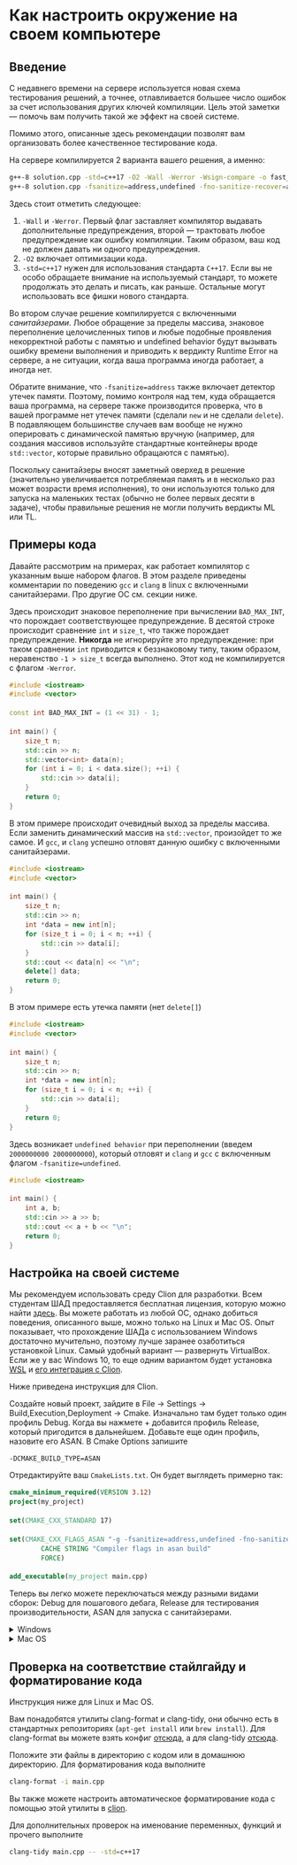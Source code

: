 # Как настроить окружение на своем компьютере

## Введение

С недавнего времени на сервере используется новая схема тестирования решений, а точнее, отлавливается большее число ошибок за счет использования других ключей компиляции. Цель этой заметки &mdash; помочь вам получить такой же эффект на своей системе.

Помимо этого, описанные здесь рекомендации позволят вам организовать более качественное тестирование кода.

На сервере компилируется 2 варианта вашего решения, а именно:

```bash
g++-8 solution.cpp -std=c++17 -O2 -Wall -Werror -Wsign-compare -o fast_solution
g++-8 solution.cpp -fsanitize=address,undefined -fno-sanitize-recover=all -std=c++17 -O2 -Wall -Werror -Wsign-compare -o debug_solution
```

Здесь стоит отметить следующее:
1. `-Wall` и `-Werror`. Первый флаг заставляет компилятор выдавать дополнительные предупреждения, второй &mdash; трактовать любое предупреждение как ошибку компиляции. Таким образом, ваш код не должен давать ни одного предупреждения.
2. `-O2` включает оптимизации кода.
3. `-std=c++17` нужен для использования стандарта `C++17`. Если вы не особо обращаете внимание на используемый стандарт, то можете продолжать это делать и писать, как раньше. Остальные могут использовать все фишки нового стандарта.

Во втором случае решение компилируется с включенными *санитайзерами*. Любое обращение за пределы массива, знаковое переполнение целочисленных типов и любые подобные проявления некорректной работы с памятью и undefined behavior будут вызывать ошибку времени выполнения и приводить к вердикту Runtime Error на сервере, а не ситуации, когда ваша программа иногда работает, а иногда нет.

Обратите внимание, что `-fsanitize=address` также включает детектор утечек памяти. Поэтому, помимо контроля над тем, куда обращается ваша программа, на сервере также производится проверка, что в вашей программе нет утечек памяти (сделали `new` и не сделали `delete`). В подавляющем большинстве случаев вам вообще не нужно оперировать с динамической памятью вручную (например, для создания массивов используйте стандартные контейнеры вроде `std::vector`, которые правильно обращаются с памятью).

Поскольку санитайзеры вносят заметный оверхед в решение (значительно увеличивается потребляемая память и в несколько раз может возрасти время исполнения), то они используются только для запуска на маленьких тестах (обычно не более первых десяти в задаче), чтобы правильные решения не могли получить вердикты ML или TL.

## Примеры кода
Давайте рассмотрим на примерах, как работает компилятор с указанным выше набором флагов. В этом разделе приведены комментарии по поведению `gcc` и `clang` в linux с включенными санитайзерами. Про другие ОС см. секции ниже.

Здесь происходит знаковое переполнение при вычислении `BAD_MAX_INT`, что порождает соответствующее предупреждение. В десятой строке происходит сравнение `int` и `size_t`, что также порождает предупреждение. **Никогда** не игнорируйте это предупреждение: при таком сравнении `int` приводится к беззнаковому типу, таким образом, неравенство `-1 > size_t` всегда выполнено. Этот код не компилируется с флагом `-Werror`.
``` cpp
#include <iostream>
#include <vector>

const int BAD_MAX_INT = (1 << 31) - 1;

int main() {
    size_t n;
    std::cin >> n;
    std::vector<int> data(n);
    for (int i = 0; i < data.size(); ++i) {
        std::cin >> data[i];
    }
    return 0;
}
```

В этом примере происходит очевидный выход за пределы массива. Если заменить динамический массив на `std::vector`, произойдет то же самое. И `gcc`, и `clang` успешно отловят данную ошибку с включенными санитайзерами.
``` cpp
#include <iostream>
#include <vector>

int main() {
    size_t n;
    std::cin >> n;
    int *data = new int[n];
    for (size_t i = 0; i < n; ++i) {
        std::cin >> data[i];
    }
    std::cout << data[n] << "\n";
    delete[] data;
    return 0;
}
```

В этом примере есть утечка памяти (нет `delete[]`)
``` cpp
#include <iostream>
#include <vector>

int main() {
    size_t n;
    std::cin >> n;
    int *data = new int[n];
    for (size_t i = 0; i < n; ++i) {
        std::cin >> data[i];
    }
    return 0;
}
```

Здесь возникает `undefined behavior` при переполнении (введем `2000000000 2000000000`), который отловят и `clang` и `gcc` с включенным флагом `-fsanitize=undefined`.
``` cpp
#include <iostream>

int main() {
    int a, b;
    std::cin >> a >> b;
    std::cout << a + b << "\n";
    return 0;
}
```

## Настройка на своей системе

Мы рекомендуем использовать среду Clion для разработки. Всем студентам ШАД предоставляется бесплатная лицензия, которую можно найти [здесь](https://wiki.school.yandex.ru/shad/licenses). Вы можете работать из любой ОС, однако добиться поведения, описанного выше, можно только
на Linux и Mac OS. Опыт показывает, что прохождение ШАДа с использованием Windows достаточно мучительно, поэтому лучше заранее озаботиться установкой Linux. Самый удобный вариант &mdash; развернуть VirtualBox. Если же у вас Windows 10, то еще одним вариантом будет установка [WSL](https://docs.microsoft.com/en-us/windows/wsl/install-win10) и [его интеграция с Clion](https://www.jetbrains.com/help/clion/how-to-use-wsl-development-environment-in-clion.html).

Ниже приведена инструкция для Clion.

Создайте новый проект, зайдите в File -> Settings -> Build,Execution,Deployment -> Cmake. Изначально там будет только один профиль Debug. Когда вы нажмете + добавится
профиль Release, который пригодится в дальнейшем. Добавьте еще один профиль, назовите его ASAN. В Cmake Options запишите
```
-DCMAKE_BUILD_TYPE=ASAN
``` 

Отредактируйте ваш `CmakeLists.txt`. Он будет выглядеть примерно так:
```cmake
cmake_minimum_required(VERSION 3.12)
project(my_project)

set(CMAKE_CXX_STANDARD 17)

set(CMAKE_CXX_FLAGS_ASAN "-g -fsanitize=address,undefined -fno-sanitize-recover=all"
        CACHE STRING "Compiler flags in asan build"
        FORCE)

add_executable(my_project main.cpp)
```

Теперь вы легко можете переключаться между разными видами сборок: Debug для пошагового дебага, Release для тестирования производительности, ASAN для запуска
с санитайзерами.

<details><summary>Windows</summary>

На Windows без использования WSL санитайзеры не работают. Вы точно так же можете использовать Clion, но поддержки asan там не будет (если только вы не настроили интеграцию с WSL, см. ссылки выше).

### Visual Studio
В Visual Studio полный аналог санитайзеров получить не получится (а именно, undefined), но эмулировать `-fsanitize=address` более-менее можно.

Для начала снова рассмотрим код с предупреждениями:

![img](images/environment_windows_1.png)


Зайдем в Проект -> Свойства. Дальше для всех конфигураций в свойствах конфигурации нужно выбрать следующий пункт:

![img](images/environment_windows_2.png)

Это аналог `-Werror` на сервере. Действительно, получаем ошибку компиляции:

![img](images/environment_windows_3.png)


То же самое и для конфигурации Release:

![img](images/environment_windows_4.png)


Рассмотрим теперь такой код:
``` cpp
#include <iostream>
#include <vector>

int main() {
    size_t n;
    std::cin >> n;
    std::vector<int> data(n);
    for (size_t i = 0; i < n; ++i) {
        std::cin >> data[i];
    }
    std::cout << data[n] << "\n";
    return 0;
}
```

Тут есть очевидный выход за границы массива. В Visual Studio в Debug режиме полностью проверяются все операции со стандартными контейнерами. Таким образом, запуск этого кода в Release отработает успешно, а вот в Debug вы получите примерно такую ошибку:

![img](images/environment_windows_5.png)


К сожалению, если вы используете просто динамическую память (см. пример кода 2), то даже в Debug режиме все отработает успешно. Это еще один повод использовать стандартные контейнеры.

Рассмотрим теперь третий пример, в котором происходит утечка памяти. В Visual Studio вы можете дописать в начало кода строки:
```cpp
#define _CRTDBG_MAP_ALLOC
#include <stdlib.h>
#include <crtdbg.h>
```

Перед выходом из программы (перед `return 0` в main например) добавьте строку
```cpp
_CrtDumpMemoryLeaks();
```

Программа по-прежнему будет завершаться успешно, но в поток ошибок будет выведено следующее сообщение:

![img](images/environment_windows_6.png)


Проверим с `delete[]`:

![img](images/environment_windows_7.png)


Также обязательно запускайте ваше решение в конфигурации Release, потому что при этом включается `-O2`, что может приводить к другому поведению вашей программы (и на сервере тоже) в случае наличия в ней багов.
</details>

<details><summary>Mac OS</summary>

По сравнению с Linux, на маке необходимо произвести ряд дополнительных действий, чтобы получить такое же поведение. Для начала обязательно установите `gcc` из `brew`, никогда не используйте системный `gcc`. Выполните

``` bash
brew install gcc
```

Чтобы проверить, что gcc установился правильно, выполните (10 нужно заменить на версию gсс, установленную brew):
``` bash
g++-10 --version  # выведет полную версию g++
which g++-10  # выведет полный путь к компилятору, например /usr/local/bin/g++-10
```

Далее необходимо прописать путь к новому компилятору в настройках Clion. Для этого зайдите в File -> Settings -> Build,Execution,Deployment -> Toolchains и в C++ compiler пропишите полный путь к компилятору.

Далее, **обратите внимание**, что по умолчанию под маком asan не включает проверку на утечки памяти. Чтобы этого избежать, добавьте строчку

```bash
export ASAN_OPTIONS=detect_leaks=1
```

в файл 
```
~/.MacOSX/environment.plist
```

Иногда на маках при компиляции с asanом может выпадать большое количество ошибок, не связанных с вашим кодом. В этом случае попробуйте добавить флаг `-fsanitize-undefined-trap-on-error` для asan-сборки (переменная `CMAKE_CXX_FLAGS_ASAN` в `CmakeLists.txt`).
</details>

## Проверка на соответствие стайлгайду и форматирование кода

Инструкция ниже для Linux и Mac OS.

Вам понадобятся утилиты clang-format и clang-tidy, они обычно есть в стандартных репозиториях (`apt-get install` или `brew install`). Для clang-format вы можете взять конфиг [отсюда](https://gitlab.com/slon/shad-cpp0/raw/master/.clang-format), а для clang-tidy
[отсюда](https://gitlab.com/slon/shad-cpp0/raw/master/.clang-tidy).

Положите эти файлы в директорию с кодом или в домашнюю директорию. Для форматирования кода выполните
```bash
clang-format -i main.cpp
```

Вы также можете настроить автоматическое форматирование кода с помощью этой утилиты в [clion](https://www.jetbrains.com/help/clion/clangformat-as-alternative-formatter.html).

Для дополнительных проверок на именование переменных, функций и прочего выполните
```bash
clang-tidy main.cpp -- -std=c++17
```